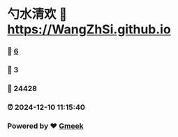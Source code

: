# 勺水清欢 :link: https://WangZhSi.github.io 
### :page_facing_up: [6](https://WangZhSi.github.io/tag.html) 
### :speech_balloon: 3 
### :hibiscus: 24428 
### :alarm_clock: 2024-12-10 11:15:40 
### Powered by :heart: [Gmeek](https://github.com/Meekdai/Gmeek)
